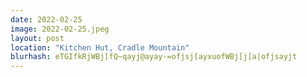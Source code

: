 ```yaml
---
date: 2022-02-25
image: 2022-02-25.jpeg
layout: post
location: "Kitchen Hut, Cradle Mountain"
blurhash: eTGIfkRjWBj[fQ~qayj@ayay-=ofjsj[ayxuofWBj[j[a|ofjsayjt
---
```



